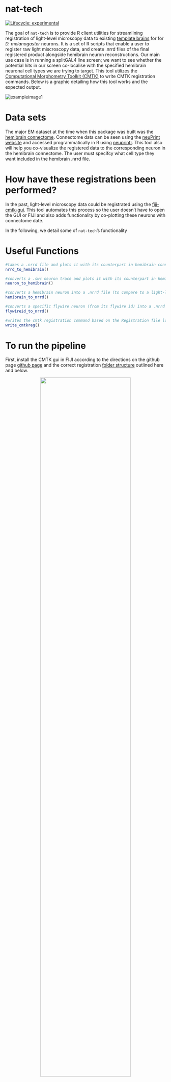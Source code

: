 
<!-- README.md is generated from README.Rmd. Please edit that file -->

# nat-tech

<!-- badges: start -->

[![Lifecycle:
experimental](https://img.shields.io/badge/lifecycle-experimental-orange.svg)](https://www.tidyverse.org/lifecycle/#experimental)

<!-- badges: end -->

The goal of `nat-tech` is to provide R client utilities for streamlining
registration of light-level microscopy data to existing [template
brains](https://www.janelia.org/open-science/jrc-2018-brain-templates)
for for *D. melanogaster* neurons. It is a set of R scripts that enable
a user to register raw light miscroscopy data, and create .nrrd files of
the final registered product alongside hemibrain neuron reconstructions.
Our main use case is in running a splitGAL4 line screen; we want to see
whether the potential hits in our screen co-localise with the specified
hemibrain neuronal cell types we are trying to target. This tool
utilizes the [Computational Morphometry Toolkit
(CMTK)](https://www.nitrc.org/projects/cmtk/) to write CMTK registration
commands. Below is a graphic detailing how this tool works and the
expected output.

![exampleimage1](inst/images/workflow4.png)

# Data sets

The major EM dataset at the time when this package was built was the
[hemibrain
connectome](https://www.janelia.org/project-team/flyem/hemibrain).
Connectome data can be seen using the [neuPrint
website](https://neuprint.janelia.org/help/videos?dataset=hemibrain) and
accessed programmatically in R using
[neuprintr](https://github.com/natverse/neuprintr). This tool also will
help you co-visualize the registered data to the corresponding neuron in
the hemibrain connectome. The user must specifcy what cell type they
want included in the hemibrain .nrrd file.

# How have these registrations been performed?

In the past, light-level microscopy data could be registrated using the
[fiji-cmtk-gui](https://github.com/jefferis/fiji-cmtk-gui). This tool
automates this process so the user doesn’t have to open the GUI or FIJI
and also adds functionality by co-plotting these neurons with connectome
date.

In the following, we detail some of `nat-tech`’s functionality

# Useful Functions

``` r
#takes a .nrrd file and plots it with its counterpart in hemibrain connectome
nrrd_to_hemibrain()

#converts a .swc neuron trace and plots it with its counterpart in hemibrain connectome
neuron_to_hemibrain()

#converts a hemibrain neuron into a .nrrd file (to compare to a light-level image image)
hemibrain_to_nrrd()

#converts a specific flywire neuron (from its flywire id) into a .nrrd file (to compare to a light-level image image)
flywireid_to_nrrd()

#writes the cmtk registration command based on the Registration file location
write_cmtkreg()
```

# To run the pipeline

First, install the CMTK gui in FIJI according to the directions on the
github page [github page](https://github.com/jefferis/fiji-cmtk-gui) and
the correct registration [folder
structure](http://flybrain.mrc-lmb.cam.ac.uk/dokuwiki/doku.php?id=warping_manual:registration_gui)
outlined here and below.

<center>

<img src="inst/images/folder_struct.png" width="75%" height="75%" />

</center>

Second, go to the `parameter.R` scripts. Edit the variables to folders
on your local machine

``` r
#this folder is where all of your registration files are, commonly on the desktop
registration_folder = "~/Desktop/Registration"

#this folder is the path where your unprocessed and processed .tif files will be 
data_folder = "~/Desktop/to_register"
raw_data = file.path(data_folder,"unprocessed")
processed_data = file.path(data_folder,"processed")
```

Third, save your 2 or 3 channel image as a .tif file (as shown below) in
the correct folder, this was specified in the step before. The way you
name this file is also important. The format for a split-gal4 line is
date_templatebrain_celltype_AD_GDBD_expnum or for a Gal4 line is
date_templatebrain_celltype_Gal4_expnum.

<center>

<img src="inst/images/example_lightlevel_image.png" width="50%" height="50%" />

</center>

That’s all you have to do! Below is code to run the pipeline in the
terminal

``` r

$ Rscript /Users/[user]/Documents/GitHub/nat-tech/R/pipeline.R
```

# Walkthrough of what’s happening

When you start the code, the next thing that will happen is that the
code will run a FIJI macro that splits your light level .tif into its
respective channels and names them according to the CMTK gui
requirements. Then, the program will create the CMTK command file and
run that to register and reformat your channels.

``` r
runMacro(macro = "R/macros/create_registration_images.ijm")
munger_name = write_cmtkreg()
system(paste0("sh ", munger_name))
```

This is what the reformatted channels should look like.
<center>

![regimages](inst/images/registered_images.png)

</center>

The next thing that will happen is that the code will get the specified
neuron from the hemibrain connectome and then register this to the
specified template brain and convert it into a .nrrd file.

``` r
hemibrain_to_nrrd()
```

This is what that process looks like
<center>

![regimages2](inst/images/hemibrain_to_nrrd.png)

</center>

Finally, the code will run two FIJI macros to combine your reformatted
images with the specified neuron from the hemibrain that got converted
into a .nrrd file and to create a max z projection of that image.

``` r
runMacro(macro = "R/macros/create_composite.ijm")
runMacro(macro = "R/macros/create_max_projection.ijm")
```

It should look like this

<center>

![regimages](inst/images/example_registered_overlayed_image.png)

</center>

# Things to note

The registration and reformatting process can take a while so you can
adjust the number of needed cores in the CMTK command. Below is the line
of code you need to edit change in the functions.R script. The part you
need to edit is the “-T 4” part where the number is the number of cores.
You can use the max number your computer has or as many as you need.

``` r

sprintf(\"/Applications/Fiji.app/bin/cmtk/munger\" -b \"/Applications/Fiji.app/bin/cmtk\" -a -w -r 0102  -X 26 -C 8 -G 80 -R 4 -A \"--accuracy 0.4\" -W \"--accuracy 0.4\"  -T 4 -s \"Refbrain/%s\" images/%s", template_path, folder)
```

# Acknowledgements

This package was created by Emily Kellogg and [Alexander Shakeel
Bates](https://scholar.google.com/citations?user=BOVTiXIAAAAJ&hl=en)
while in the group of [Dr. Rachel
Wilson](https://en.wikipedia.org/wiki/Rachel_Wilson_(neurobiologist)).

**Kellogg E and Bates AS** (2022). *nat-tech* **R project** version
0.1.0. <https://github.com/wilson-lab/nat-tech>

# References

- **The hemibrain connectome (hemibrain:v1.2.1)**: Scheffer, L.K., Xu,
  C.S., Januszewski, M., Lu, Z., Takemura, S.-Y., Hayworth, K.J., Huang,
  G.B., Shinomiya, K., Maitlin-Shepard, J., Berg, S., et al. (2020). A
  connectome and analysis of the adult *Drosophila* central brain.
  Elife 9. [doi:
  https://doi.org/10.7554/eLife.57443](https://doi.org/10.7554/eLife.57443)

- **JRC2018F brain and VNC templates**: Bogovic, J.A., Otsuna, H.,
  Heinrich, L., Ito, M., Jeter, J., Meissner, G.W., Nern, A., Colonell,
  J., Malkesman, O., Ito, K., et al. (2018). An unbiased template of the
  Drosophila brain and ventral nerve cord. bioRxiv. [doi:
  https://doi.org/10.1101/376384](https://doi.org/10.1101/376384)

- **Computational Morphometry Toolkit (CMTK)**: Rohlfing T, Maurer CR
  Jr. Nonrigid image registration in shared-memory multiprocessor
  environments with application to brains, breasts, and bees. IEEE Trans
  Inf Technol Biomed. 2003 Mar;7(1):16-25. [doi:
  10.1109/titb.2003.808506](10.1109/titb.2003.808506)

- **FIJI**: Schindelin, J., Arganda-Carreras, I., Frise, E., Kaynig, V.,
  Longair, M., Pietzsch, T., … Cardona, A. (2012). Fiji: an open-source
  platform for biological-image analysis. Nature Methods, 9(7), 676–682.
  <doi:10.1038/nmeth.2019>

- **fiji-cmtk-gui**: Kohl J, Ostrovsky AD, Frechter S, Jefferis GS. A
  bidirectional circuit switch reroutes pheromone signals in male and
  female brains. Cell. 2013 Dec 19;155(7):1610-23. [doi:
  10.1016/j.cell.2013.11.025.](10.1016/j.cell.2013.11.025) PMID:
  24360281; PMCID: PMC3898676.

- **The natverse**: Bates, A.S., Manton, J.D., Jagannathan, S.R., Costa,
  M., Schlegel, P., Rohlfing, T., Jefferis, G.(2020) The natverse, a
  versatile toolbox for combining and analysing neuroanatomical data
  eLife 9:e53350. [doi:
  https://doi.org/10.7554/eLife.53350](https://doi.org/10.7554/eLife.53350)
  )

- **FlyWire**: Dorkenwald, S., McKellar, C.E., Macrina, T. et
  al. FlyWire: online community for whole-brain connectomics. Nat
  Methods 19, 119–128 (2022).[doi:
  https://doi.org/10.1038/s41592-021-01330-0](https://doi.org/10.1038/s41592-021-01330-0)

